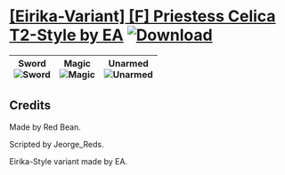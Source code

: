 # [\[Eirika-Variant\] \[F\] Priestess Celica T2-Style by EA](./) [![Download](https://img.shields.io/badge/Download--red?style=social&logo=github)](https://minhaskamal.github.io/DownGit/#/home?url=https://github.com/Klokinator/FE-Repo/tree/main/Battle%20Animations%2FLords%20-%20FE8%20Types%2F%5BEirika-Variant%5D%20%5BF%5D%20Priestess%20Celica%20T2-Style%20by%20EA)

| <b>Sword</b><br/><img alt="Sword" src="https://git.io/JnO0e"/> | <b>Magic</b><br/><img alt="Magic" src="https://git.io/JnO6V"/> | <b>Unarmed</b><br/><img alt="Unarmed" src="https://git.io/JnO00"/> |
| :---: | :---: | :---: |

## Credits

Made by Red Bean.

Scripted by Jeorge_Reds.

Eirika-Style variant made by EA.

